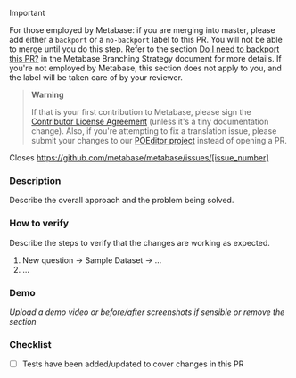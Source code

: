 > [!IMPORTANT]
> For those employed by Metabase: if you are merging into master, please add either a `backport` or a `no-backport` label to this PR. You will not be able to merge until you do this step. Refer to the section [Do I need to backport this PR?](https://www.notion.so/metabase/Metabase-Branching-Strategy-6eb577d5f61142aa960a626d6bbdfeb3?pvs=4#89f80d6f17714a0198aeb66c0efd1b71) in the Metabase Branching Strategy document for more details. If you're not employed by Metabase, this section does not apply to you, and the label will be taken care of by your reviewer.

> **Warning**
>
> If that is your first contribution to Metabase, please sign the [Contributor License Agreement](https://docs.google.com/a/metabase.com/forms/d/1oV38o7b9ONFSwuzwmERRMi9SYrhYeOrkbmNaq9pOJ_E/viewform) (unless it's a tiny documentation change). Also, if you're attempting to fix a translation issue, please submit your changes to our [POEditor project](https://poeditor.com/join/project/ynjQmwSsGh) instead of opening a PR.

Closes https://github.com/metabase/metabase/issues/[issue_number]

### Description

Describe the overall approach and the problem being solved.

### How to verify

Describe the steps to verify that the changes are working as expected.

1. New question -> Sample Dataset -> ...
2. ...

### Demo

_Upload a demo video or before/after screenshots if sensible or remove the section_

### Checklist

- [ ] Tests have been added/updated to cover changes in this PR
